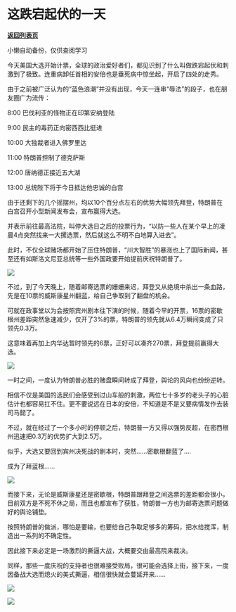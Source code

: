 # 这跌宕起伏的一天

[**返回列表页**](/gzh/政事堂2019)

小懒自动备份，仅供查阅学习

今天美国大选开始计票，全球的政治爱好者们，都见识到了什么叫做跌宕起伏和刺激到了极致。连重病卸任首相的安倍也是垂死病中惊坐起，开启了四处的走秀。

  

由于之前被广泛认为的“蓝色浪潮”并没有出现，今天一连串“辱法”的段子，也在朋友圈广为流传：  

  

8:00 巴伐利亚的怪物正在印第安纳登陆

9:00 民主的毒药正向密西西比挺进  

10:00 大独裁者进入佛罗里达  

11:00 特朗普控制了德克萨斯

12:00 唐纳德正接近五大湖  

13:00 总统陛下将于今日抵达他忠诚的白宫

  

由于还剩下的几个摇摆州，均以10个百分点左右的优势大幅领先拜登，特朗普在白宫召开小型新闻发布会，宣布赢得大选。

  

并表示前往最高法院，叫停大选日之后的投票行为，“以防一些人在某个早上的凌晨4点突然找来一大摞选票，然后就这么不明不白地算入进去”。

  

此时，不仅全球赌场都开始了压住特朗普，“川大智胜”的暴涨也上了国际新闻，甚至还有如斯洛文尼亚总统等一些外国政要开始提前庆祝特朗普了。

  

![](https://mmbiz.qpic.cn/mmbiz_png/rxhS23yu8cPuomdpe5hicIWlTRqydicFybnY6j6MN9Gzt4jJOgshjCPLKbeDte9H0zQZ3yYZk1AUxbQqmx2NjuJQ/640?wx_fmt=png)

  

不过，到了今天晚上，随着邮寄选票的姗姗来迟，拜登又从绝境中杀出一条血路，先是在10票的威斯康星州翻蓝，给自己争取到了翻盘的机会。

  

可就在政事堂以为会按照宾州剧本往下演的时候，随着今早的开票，16票的密歇根州差距突然急速减少，仅开了3%的票，特朗普的领先就从6.4万瞬间变成了只领先0.3万。

  

这意味着再加上内华达暂时领先的6票，正好可以凑齐270票，拜登提前赢得大选。

  

![](https://mmbiz.qpic.cn/mmbiz_png/rxhS23yu8cPuomdpe5hicIWlTRqydicFybuhkTicbSMWuLRiaibb5jicGKbzkLJZA1wf0nLTQ1VjsFhRTHuMYpziaBzlA/640?wx_fmt=png)

  

  

一时之间，一度认为特朗普必胜的赌盘瞬间转成了拜登，舆论的风向也纷纷逆转。  

  

相信不仅是美国的选民们会感受到过山车般的刺激，两位七十多岁的老头子的心脏估计也都容易扛不住。更不要说远在日本的安倍，不知道是不是又要病情发作去装司马懿了。

  

不过，就在经过了一个多小时的停顿之后，特朗普一方又得以强势反超，在密西根州迅速把0.3万的优势扩大到2.5万。  

  

似乎，大选又要回到宾州决死战的剧本时，突然......密歇根翻蓝了....

  

成为了拜蓝根......

  

![](https://mmbiz.qpic.cn/mmbiz_png/rxhS23yu8cPuomdpe5hicIWlTRqydicFybctv8jDR0x48sUrQtVC5Tiaay2fZ3BGzAJpic24F5j6Mq9tfiar0exXEHQ/640?wx_fmt=png)

  

而接下来，无论是威斯康星还是密歇根，特朗普跟拜登之间选票的差距都会很小，目前双方是不死不休之局，而且也都宣布了获胜，特朗普一方也为邮寄选票问题做好的舆论铺垫。

  

按照特朗普的做派，哪怕是要输，也要给自己争取足够多的筹码，把水给搅浑，制造出一系列的不确定性。

  

因此接下来必定是一场激烈的撕逼大战，大概要交由最高院来裁决。

  

同样，那些一度庆祝的支持者也很难接受败局，很可能会选择上街，接下来，一度因备战大选而熄火的美式撕逼，相信很快就会蔓延开来......

  

![](https://mmbiz.qpic.cn/mmbiz_png/rxhS23yu8cPuomdpe5hicIWlTRqydicFybdX9B0ib414LjibicqbpClgherH2pD19vsSe2mNvsvnpAZocRpMqpKpzzA/640?wx_fmt=png)

  

![](https://mmbiz.qpic.cn/mmbiz_jpg/rxhS23yu8cPp0iaKAfe0ZsWfgGcY72o9Nror8TicrtnlDsqzY7y4Kum4fM3X0FMEGlbvm9HvZUiaETSnLt4DHNLbQ/640?wx_fmt=jpeg)

